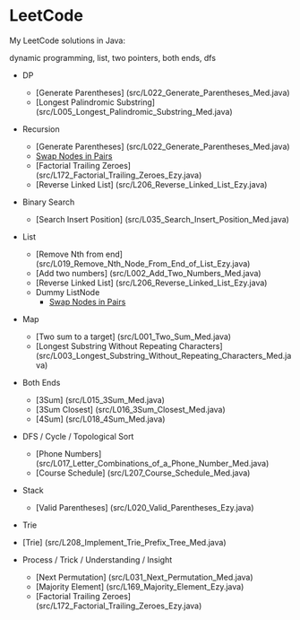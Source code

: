 # LeetCode
My LeetCode solutions in Java:

dynamic programming, list, two pointers, both ends, dfs

* DP
  * [Generate Parentheses] (src/L022_Generate_Parentheses_Med.java)
  * [Longest Palindromic Substring] (src/L005_Longest_Palindromic_Substring_Med.java)


* Recursion
  * [Generate Parentheses] (src/L022_Generate_Parentheses_Med.java)
  * [Swap Nodes in Pairs](src/L024_Swap_Nodes_in_Pairs_Med.java)
  * [Factorial Trailing Zeroes] (src/L172_Factorial_Trailing_Zeroes_Ezy.java)
  * [Reverse Linked List] (src/L206_Reverse_Linked_List_Ezy.java)

* Binary Search
  * [Search Insert Position] (src/L035_Search_Insert_Position_Med.java)

* List
  * [Remove Nth from end] (src/L019_Remove_Nth_Node_From_End_of_List_Ezy.java)
  * [Add two numbers] (src/L002_Add_Two_Numbers_Med.java)
  * [Reverse Linked List] (src/L206_Reverse_Linked_List_Ezy.java)
  * Dummy ListNode
    * [Swap Nodes in Pairs](src/L024_Swap_Nodes_in_Pairs_Med.java)


* Map
  * [Two sum to a target] (src/L001_Two_Sum_Med.java) 
  * [Longest Substring Without Repeating Characters] (src/L003_Longest_Substring_Without_Repeating_Characters_Med.java)


* Both Ends
  * [3Sum] (src/L015_3Sum_Med.java) 
  * [3Sum Closest] (src/L016_3Sum_Closest_Med.java)
  * [4Sum] (src/L018_4Sum_Med.java)


* DFS / Cycle / Topological Sort
  * [Phone Numbers] (src/L017_Letter_Combinations_of_a_Phone_Number_Med.java)
  * [Course Schedule] (src/L207_Course_Schedule_Med.java)


* Stack
  * [Valid Parentheses] (src/L020_Valid_Parentheses_Ezy.java)


* Trie
 * [Trie] (src/L208_Implement_Trie_Prefix_Tree_Med.java)


* Process / Trick / Understanding / Insight
  * [Next Permutation] (src/L031_Next_Permutation_Med.java)
  * [Majority Element] (src/L169_Majority_Element_Ezy.java)
  * [Factorial Trailing Zeroes] (src/L172_Factorial_Trailing_Zeroes_Ezy.java)
